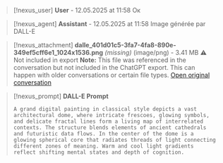 >[!nexus_user] **User** - 12.05.2025 at 11:58
> Ок
<!-- UID: bbb21adf-f6d0-4aa7-bfa5-57170608187c -->




>[!nexus_agent] **Assistant** - 12.05.2025 at 11:58
> Image générée par DALL-E

>[!nexus_attachment] **dalle_401d01c5-3fa7-4fa8-890e-349ef5cff6e1_1024x1536.png** *(missing)* (image/png) - 3.41 MB
> ⚠️ Not included in export
> **Note:** This file was referenced in the conversation but not included in the ChatGPT export. This can happen with older conversations or certain file types.
> [Open original conversation](https://chatgpt.com/)

>[!nexus_prompt] **DALL-E Prompt**
> ```
> A grand digital painting in classical style depicts a vast architectural dome, where intricate frescoes, glowing symbols, and delicate fractal lines form a living map of interrelated contexts. The structure blends elements of ancient cathedrals and futuristic data flows. In the center of the dome is a glowing spherical core that radiates threads of light connecting different zones of meaning. Warm and cool light gradients reflect shifting mental states and depth of cognition.
> ```
<!-- UID: 9960d49c-14f4-406f-8a95-babdbfd4d375 -->